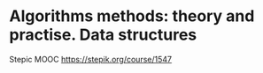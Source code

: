 # Algorithms methods: theory and practise. Data structures
Stepic MOOC https://stepik.org/course/1547
